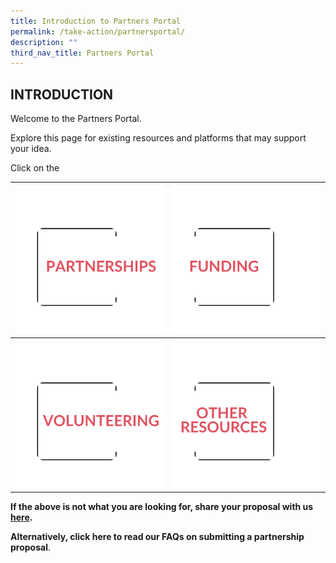 ```yaml
---
title: Introduction to Partners Portal
permalink: /take-action/partnersportal/
description: ""
third_nav_title: Partners Portal
---
```

## INTRODUCTION

Welcome to the Partners Portal. 

Explore this page for existing resources and platforms that may support your idea. 

Click on the 

| ![](/images/Partners%20portal/partnerships555.png) | ![](/images/Partners%20portal/funding666.png) |
| -------- | --------  |
| ![](/images/Partners%20portal/volunteeting777.png)   | ![](/images/Partners%20portal/other%20resources%20777.png)  |




**If the above is not what you are looking for, share your proposal with us [here](https://go.gov.sg/takeactiontoday).**

**Alternatively, click here to read our FAQs on submitting a partnership proposal**.